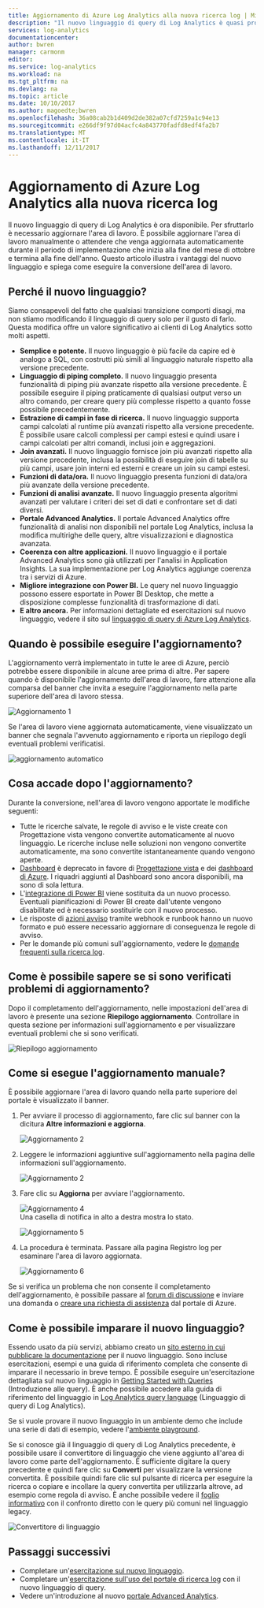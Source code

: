 ```yaml
---
title: Aggiornamento di Azure Log Analytics alla nuova ricerca log | Microsoft Docs
description: "Il nuovo linguaggio di query di Log Analytics è quasi pronto ed è possibile partecipare all'anteprima pubblica.  Questo articolo illustra i vantaggi del nuovo linguaggio e spiega come eseguire la conversione dell'area di lavoro."
services: log-analytics
documentationcenter: 
author: bwren
manager: carmonm
editor: 
ms.service: log-analytics
ms.workload: na
ms.tgt_pltfrm: na
ms.devlang: na
ms.topic: article
ms.date: 10/10/2017
ms.author: magoedte;bwren
ms.openlocfilehash: 36a08cab2b1d409d2de382a07cfd7259a1c94e13
ms.sourcegitcommit: e266df9f97d04acfc4a843770fadfd8edf4fa2b7
ms.translationtype: MT
ms.contentlocale: it-IT
ms.lasthandoff: 12/11/2017
---
```

# <a name="azure-log-analytics-upgrade-to-new-log-search"></a>Aggiornamento di Azure Log Analytics alla nuova ricerca log

Il nuovo linguaggio di query di Log Analytics è ora disponibile. Per sfruttarlo è necessario aggiornare l'area di lavoro.  È possibile aggiornare l'area di lavoro manualmente o attendere che venga aggiornata automaticamente durante il periodo di implementazione che inizia alla fine del mese di ottobre e termina alla fine dell'anno.  Questo articolo illustra i vantaggi del nuovo linguaggio e spiega come eseguire la conversione dell'area di lavoro.  

## <a name="why-the-new-language"></a>Perché il nuovo linguaggio?
Siamo consapevoli del fatto che qualsiasi transizione comporti disagi, ma non stiamo modificando il linguaggio di query solo per il gusto di farlo.  Questa modifica offre un valore significativo ai clienti di Log Analytics sotto molti aspetti.

- **Semplice e potente.** Il nuovo linguaggio è più facile da capire ed è analogo a SQL, con costrutti più simili al linguaggio naturale rispetto alla versione precedente.
- **Linguaggio di piping completo.**  Il nuovo linguaggio presenta funzionalità di piping più avanzate rispetto alla versione precedente.  È possibile eseguire il piping praticamente di qualsiasi output verso un altro comando, per creare query più complesse rispetto a quanto fosse possibile precedentemente.
- **Estrazione di campi in fase di ricerca.**  Il nuovo linguaggio supporta campi calcolati al runtime più avanzati rispetto alla versione precedente.  È possibile usare calcoli complessi per campi estesi e quindi usare i campi calcolati per altri comandi, inclusi join e aggregazioni.
- **Join avanzati.**  Il nuovo linguaggio fornisce join più avanzati rispetto alla versione precedente, inclusa la possibilità di eseguire join di tabelle su più campi, usare join interni ed esterni e creare un join su campi estesi.
- **Funzioni di data/ora.**  Il nuovo linguaggio presenta funzioni di data/ora più avanzate della versione precedente.
- **Funzioni di analisi avanzate.**  Il nuovo linguaggio presenta algoritmi avanzati per valutare i criteri dei set di dati e confrontare set di dati diversi.
- **Portale Advanced Analytics.**  Il portale Advanced Analytics offre funzionalità di analisi non disponibili nel portale Log Analytics, inclusa la modifica multirighe delle query, altre visualizzazioni e diagnostica avanzata.
- **Coerenza con altre applicazioni.**  Il nuovo linguaggio e il portale Advanced Analytics sono già utilizzati per l'analisi in Application Insights.  La sua implementazione per Log Analytics aggiunge coerenza tra i servizi di Azure.
- **Migliore integrazione con Power BI.** Le query nel nuovo linguaggio possono essere esportate in Power BI Desktop, che mette a disposizione complesse funzionalità di trasformazione di dati.
- **E altro ancora.** Per informazioni dettagliate ed esercitazioni sul nuovo linguaggio, vedere il sito sul [linguaggio di query di Azure Log Analytics](https://docs.loganalytics.io).


## <a name="when-can-i-upgrade"></a>Quando è possibile eseguire l'aggiornamento?
L'aggiornamento verrà implementato in tutte le aree di Azure, perciò potrebbe essere disponibile in alcune aree prima di altre.  Per sapere quando è disponibile l'aggiornamento dell'area di lavoro, fare attenzione alla comparsa del banner che invita a eseguire l'aggiornamento nella parte superiore dell'area di lavoro stessa.

![Aggiornamento 1](media/log-analytics-log-search-upgrade/upgrade-01a.png)

Se l'area di lavoro viene aggiornata automaticamente, viene visualizzato un banner che segnala l'avvenuto aggiornamento e riporta un riepilogo degli eventuali problemi verificatisi.

 ![aggiornamento automatico](media/log-analytics-log-search-upgrade/auto-upgrade.png)


## <a name="what-happens-after-the-upgrade"></a>Cosa accade dopo l'aggiornamento?
Durante la conversione, nell'area di lavoro vengono apportate le modifiche seguenti:

- Tutte le ricerche salvate, le regole di avviso e le viste create con Progettazione vista vengono convertite automaticamente al nuovo linguaggio.  Le ricerche incluse nelle soluzioni non vengono convertite automaticamente, ma sono convertite istantaneamente quando vengono aperte.  
- [Dashboard](log-analytics-dashboards.md) è deprecato in favore di [Progettazione vista](log-analytics-view-designer.md) e dei [dashboard di Azure](https://docs.microsoft.com/azure/azure-portal/azure-portal-dashboards.md).  I riquadri aggiunti al Dashboard sono ancora disponibili, ma sono di sola lettura.
- L'[integrazione di Power BI](log-analytics-powerbi.md) viene sostituita da un nuovo processo.  Eventuali pianificazioni di Power BI create dall'utente vengono disabilitate ed è necessario sostituirle con il nuovo processo.
- Le risposte di [azioni avviso](log-analytics-alerts-actions.md) tramite webhook e runbook hanno un nuovo formato e può essere necessario aggiornare di conseguenza le regole di avviso.
- Per le domande più comuni sull'aggiornamento, vedere le [domande frequenti sulla ricerca log](log-analytics-log-search-faq.md).

## <a name="how-do-i-know-if-there-were-any-issues-from-the-upgrade"></a>Come è possibile sapere se si sono verificati problemi di aggiornamento?
Dopo il completamento dell'aggiornamento, nelle impostazioni dell'area di lavoro è presente una sezione **Riepilogo aggiornamento**.  Controllare in questa sezione per informazioni sull'aggiornamento e per visualizzare eventuali problemi che si sono verificati.

 ![Riepilogo aggiornamento](media/log-analytics-log-search-upgrade/upgrade-summary.png)

## <a name="how-do-i-manually-perform-the-upgrade"></a>Come si esegue l'aggiornamento manuale?
È possibile aggiornare l'area di lavoro quando nella parte superiore del portale è visualizzato il banner.  

1.  Per avviare il processo di aggiornamento, fare clic sul banner con la dicitura **Altre informazioni e aggiorna**.

    ![Aggiornamento 2](media/log-analytics-log-search-upgrade/upgrade-01a.png)<br>

2.  Leggere le informazioni aggiuntive sull'aggiornamento nella pagina delle informazioni sull'aggiornamento.

    ![Aggiornamento 2](media/log-analytics-log-search-upgrade/upgrade-03.png)<br>

3.  Fare clic su **Aggiorna** per avviare l'aggiornamento.

    ![Aggiornamento 4](media/log-analytics-log-search-upgrade/upgrade-04.png)<br>Una casella di notifica in alto a destra mostra lo stato.
    
    ![Aggiornamento 5](media/log-analytics-log-search-upgrade/upgrade-05.png)

4.  La procedura è terminata.  Passare alla pagina Registro log per esaminare l'area di lavoro aggiornata.

    ![Aggiornamento 6](media/log-analytics-log-search-upgrade/upgrade-06.png)

Se si verifica un problema che non consente il completamento dell'aggiornamento, è possibile passare al [forum di discussione](https://social.msdn.microsoft.com/Forums/azure/home?forum=opinsights) e inviare una domanda o [creare una richiesta di assistenza](../azure-supportability/how-to-create-azure-support-request.md) dal portale di Azure.

## <a name="how-do-i-learn-the-new-language"></a>Come è possibile imparare il nuovo linguaggio?
Essendo usato da più servizi, abbiamo creato un [sito esterno in cui pubblicare la documentazione](https://docs.loganalytics.io/) per il nuovo linguaggio.  Sono incluse esercitazioni, esempi e una guida di riferimento completa che consente di imparare il necessario in breve tempo. È possibile eseguire un'esercitazione dettagliata sul nuovo linguaggio in [Getting Started with Queries](https://go.microsoft.com/fwlink/?linkid=856078) (Introduzione alle query). È anche possibile accedere alla guida di riferimento del linguaggio in [Log Analytics query language](https://go.microsoft.com/fwlink/?linkid=856079) (Linguaggio di query di Log Analytics).  

Se si vuole provare il nuovo linguaggio in un ambiente demo che include una serie di dati di esempio, vedere l'[ambiente playground](https://portal.loganalytics.io/demo#/discover/home).

Se si conosce già il linguaggio di query di Log Analytics precedente, è possibile usare il convertitore di linguaggio che viene aggiunto all'area di lavoro come parte dell'aggiornamento.  È sufficiente digitare la query precedente e quindi fare clic su **Converti** per visualizzare la versione convertita.  È possibile quindi fare clic sul pulsante di ricerca per eseguire la ricerca o copiare e incollare la query convertita per utilizzarla altrove, ad esempio come regola di avviso.  È anche possibile vedere il [foglio informativo](log-analytics-log-search-transition.md) con il confronto diretto con le query più comuni nel linguaggio legacy.

![Convertitore di linguaggio](media/log-analytics-log-search-upgrade/language-converter.png)


## <a name="next-steps"></a>Passaggi successivi
- Completare un'[esercitazione sul nuovo linguaggio](https://go.microsoft.com/fwlink/?linkid=856078).
- Completare un'[esercitazione sull'uso del portale di ricerca log](log-analytics-log-search-log-search-portal.md) con il nuovo linguaggio di query.
- Vedere un'introduzione al nuovo [portale Advanced Analytics](https://go.microsoft.com/fwlink/?linkid=856587).
